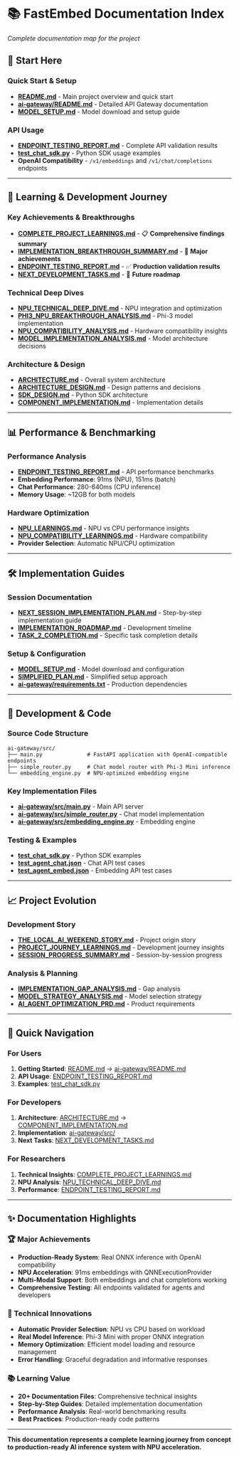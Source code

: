 # 📚 FastEmbed Documentation Index
*Complete documentation map for the project*

## 🎯 **Start Here**

### **Quick Start & Setup**
- **[README.md](README.md)** - Main project overview and quick start
- **[ai-gateway/README.md](ai-gateway/README.md)** - Detailed API Gateway documentation
- **[MODEL_SETUP.md](MODEL_SETUP.md)** - Model download and setup guide

### **API Usage**
- **[ENDPOINT_TESTING_REPORT.md](ENDPOINT_TESTING_REPORT.md)** - Complete API validation results
- **[test_chat_sdk.py](test_chat_sdk.py)** - Python SDK usage examples
- **OpenAI Compatibility** - `/v1/embeddings` and `/v1/chat/completions` endpoints

---

## 🧠 **Learning & Development Journey**

### **Key Achievements & Breakthroughs**  
- **[COMPLETE_PROJECT_LEARNINGS.md](COMPLETE_PROJECT_LEARNINGS.md)** - 📋 **Comprehensive findings summary**
- **[IMPLEMENTATION_BREAKTHROUGH_SUMMARY.md](IMPLEMENTATION_BREAKTHROUGH_SUMMARY.md)** - 🎉 **Major achievements**
- **[ENDPOINT_TESTING_REPORT.md](ENDPOINT_TESTING_REPORT.md)** - ✅ **Production validation results**
- **[NEXT_DEVELOPMENT_TASKS.md](NEXT_DEVELOPMENT_TASKS.md)** - 🚀 **Future roadmap**

### **Technical Deep Dives**
- **[NPU_TECHNICAL_DEEP_DIVE.md](NPU_TECHNICAL_DEEP_DIVE.md)** - NPU integration and optimization
- **[PHI3_NPU_BREAKTHROUGH_ANALYSIS.md](PHI3_NPU_BREAKTHROUGH_ANALYSIS.md)** - Phi-3 model implementation
- **[NPU_COMPATIBILITY_ANALYSIS.md](NPU_COMPATIBILITY_ANALYSIS.md)** - Hardware compatibility insights
- **[MODEL_IMPLEMENTATION_ANALYSIS.md](MODEL_IMPLEMENTATION_ANALYSIS.md)** - Model architecture decisions

### **Architecture & Design**
- **[ARCHITECTURE.md](ARCHITECTURE.md)** - Overall system architecture
- **[ARCHITECTURE_DESIGN.md](ARCHITECTURE_DESIGN.md)** - Design patterns and decisions
- **[SDK_DESIGN.md](SDK_DESIGN.md)** - Python SDK architecture
- **[COMPONENT_IMPLEMENTATION.md](COMPONENT_IMPLEMENTATION.md)** - Implementation details

---

## 📊 **Performance & Benchmarking**

### **Performance Analysis**
- **[ENDPOINT_TESTING_REPORT.md](ENDPOINT_TESTING_REPORT.md)** - API performance benchmarks
- **Embedding Performance**: 91ms (NPU), 151ms (batch)
- **Chat Performance**: 280-640ms (CPU inference)
- **Memory Usage**: ~12GB for both models

### **Hardware Optimization**
- **[NPU_LEARNINGS.md](NPU_LEARNINGS.md)** - NPU vs CPU performance insights
- **[NPU_COMPATIBILITY_LEARNINGS.md](NPU_COMPATIBILITY_LEARNINGS.md)** - Hardware compatibility
- **Provider Selection**: Automatic NPU/CPU optimization

---

## 🛠️ **Implementation Guides**

### **Session Documentation**
- **[NEXT_SESSION_IMPLEMENTATION_PLAN.md](NEXT_SESSION_IMPLEMENTATION_PLAN.md)** - Step-by-step implementation guide
- **[IMPLEMENTATION_ROADMAP.md](IMPLEMENTATION_ROADMAP.md)** - Development timeline
- **[TASK_2_COMPLETION.md](TASK_2_COMPLETION.md)** - Specific task completion details

### **Setup & Configuration**  
- **[MODEL_SETUP.md](MODEL_SETUP.md)** - Model download and configuration
- **[SIMPLIFIED_PLAN.md](SIMPLIFIED_PLAN.md)** - Simplified setup approach
- **[ai-gateway/requirements.txt](ai-gateway/requirements.txt)** - Production dependencies

---

## 🔧 **Development & Code**

### **Source Code Structure**
```
ai-gateway/src/
├── main.py              # FastAPI application with OpenAI-compatible endpoints
├── simple_router.py     # Chat model router with Phi-3 Mini inference  
└── embedding_engine.py  # NPU-optimized embedding engine
```

### **Key Implementation Files**
- **[ai-gateway/src/main.py](ai-gateway/src/main.py)** - Main API server
- **[ai-gateway/src/simple_router.py](ai-gateway/src/simple_router.py)** - Chat model implementation
- **[ai-gateway/src/embedding_engine.py](ai-gateway/src/embedding_engine.py)** - Embedding engine

### **Testing & Examples**
- **[test_chat_sdk.py](test_chat_sdk.py)** - Python SDK examples
- **[test_agent_chat.json](test_agent_chat.json)** - Chat API test cases
- **[test_agent_embed.json](test_agent_embed.json)** - Embedding API test cases

---

## 📈 **Project Evolution**

### **Development Story**
- **[THE_LOCAL_AI_WEEKEND_STORY.md](THE_LOCAL_AI_WEEKEND_STORY.md)** - Project origin story
- **[PROJECT_JOURNEY_LEARNINGS.md](PROJECT_JOURNEY_LEARNINGS.md)** - Development journey insights
- **[SESSION_PROGRESS_SUMMARY.md](SESSION_PROGRESS_SUMMARY.md)** - Session-by-session progress

### **Analysis & Planning**  
- **[IMPLEMENTATION_GAP_ANALYSIS.md](IMPLEMENTATION_GAP_ANALYSIS.md)** - Gap analysis
- **[MODEL_STRATEGY_ANALYSIS.md](MODEL_STRATEGY_ANALYSIS.md)** - Model selection strategy
- **[AI_AGENT_OPTIMIZATION_PRD.md](AI_AGENT_OPTIMIZATION_PRD.md)** - Product requirements

---

## 🎯 **Quick Navigation**

### **For Users**
1. **Getting Started**: [README.md](README.md) → [ai-gateway/README.md](ai-gateway/README.md)
2. **API Usage**: [ENDPOINT_TESTING_REPORT.md](ENDPOINT_TESTING_REPORT.md)
3. **Examples**: [test_chat_sdk.py](test_chat_sdk.py)

### **For Developers** 
1. **Architecture**: [ARCHITECTURE.md](ARCHITECTURE.md) → [COMPONENT_IMPLEMENTATION.md](COMPONENT_IMPLEMENTATION.md)
2. **Implementation**: [ai-gateway/src/](ai-gateway/src/)
3. **Next Tasks**: [NEXT_DEVELOPMENT_TASKS.md](NEXT_DEVELOPMENT_TASKS.md)

### **For Researchers**
1. **Technical Insights**: [COMPLETE_PROJECT_LEARNINGS.md](COMPLETE_PROJECT_LEARNINGS.md)
2. **NPU Analysis**: [NPU_TECHNICAL_DEEP_DIVE.md](NPU_TECHNICAL_DEEP_DIVE.md)  
3. **Performance**: [ENDPOINT_TESTING_REPORT.md](ENDPOINT_TESTING_REPORT.md)

---

## ✨ **Documentation Highlights**

### **🏆 Major Achievements**
- **Production-Ready System**: Real ONNX inference with OpenAI compatibility
- **NPU Acceleration**: 91ms embeddings with QNNExecutionProvider  
- **Multi-Modal Support**: Both embeddings and chat completions working
- **Comprehensive Testing**: All endpoints validated for agents and developers

### **🔬 Technical Innovations**
- **Automatic Provider Selection**: NPU vs CPU based on workload
- **Real Model Inference**: Phi-3 Mini with proper ONNX integration
- **Memory Optimization**: Efficient model loading and resource management
- **Error Handling**: Graceful degradation and informative responses

### **📚 Learning Value**
- **20+ Documentation Files**: Comprehensive technical insights
- **Step-by-Step Guides**: Detailed implementation documentation  
- **Performance Analysis**: Real-world benchmarking results
- **Best Practices**: Production-ready code patterns

---

**This documentation represents a complete learning journey from concept to production-ready AI inference system with NPU acceleration.**